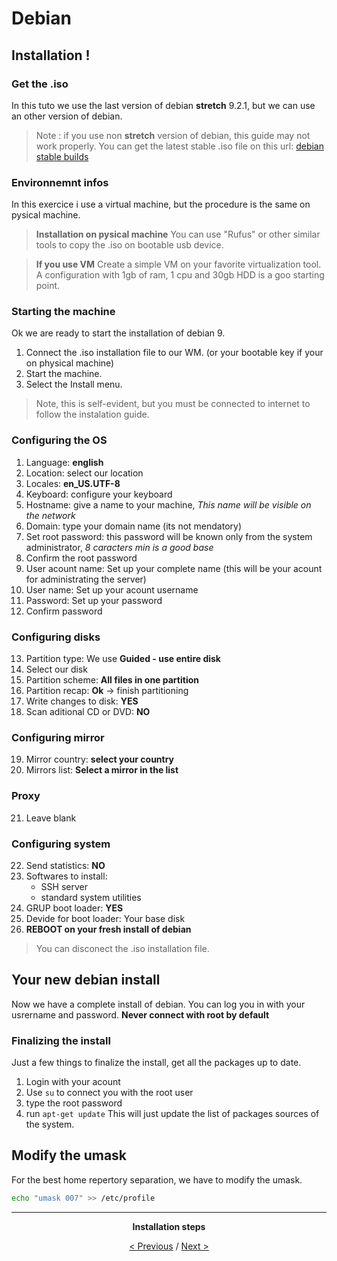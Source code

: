 # Debian

## Installation !

### Get the .iso

In this tuto we use the last version of debian **stretch** 9.2.1, but we can use an other version of debian.
> Note : if you use non **stretch** version of debian, this guide may not work properly.
You can get the latest stable .iso file on this url: [debian stable builds](https://www.debian.org/CD/http-ftp/#stable)

### Environnemnt infos
In this exercice i use a virtual machine, but the procedure is the same on pysical machine.

> **Installation on pysical machine**
> You can use "Rufus" or other similar tools to copy the .iso on bootable usb device.


> **If you use VM**
> Create a simple VM on your favorite virtualization tool.
> A configuration with 1gb of ram, 1 cpu and 30gb HDD is a goo starting point.

### Starting the machine
Ok we are ready to start the installation of debian 9.

1. Connect the .iso installation file to our WM. (or your bootable key if your on physical machine)
2. Start the machine.
3. Select the Install menu.

> Note, this is self-evident, but you must be connected to internet to follow the instalation guide.

### Configuring the OS
1. Language: **english**
2. Location: select our location
3. Locales: **en_US.UTF-8**
4. Keyboard: configure your keyboard
5. Hostname: give a name to your machine, *This name will be visible on the network*
6. Domain: type your domain name (its not mendatory)
7. Set root password: this password will be known only from the system administrator, *8 caracters min is a good base*
8. Confirm the root password
9. User acount name: Set up your complete name (this will be your acount for administrating the server)
10. User name: Set up your acount username
11. Password: Set up your password
12. Confirm password

### Configuring disks
13. Partition type: We use **Guided - use entire disk**
14. Select our disk
15. Partition scheme: **All files in one partition**
16. Partition recap: **Ok** -> finish partitioning
17. Write changes to disk: **YES**
18. Scan aditional CD or DVD: **NO**

### Configuring mirror
19. Mirror country: **select your country**
20. Mirrors list: **Select a mirror in the list**

### Proxy
21. Leave blank

### Configuring system
22. Send statistics: **NO**
23. Softwares to install:
    - SSH server
    - standard system utilities
24. GRUP boot loader: **YES**
25. Devide for boot loader: Your base disk
26. **REBOOT on your fresh install of debian**
> You can disconect the .iso installation file.

## Your new debian install
Now we have a complete install of debian. You can log you in with your usrername and password. **Never connect with root by default**

### Finalizing the install
Just a few things to finalize the install, get all the packages up to date.
1. Login with your acount
2. Use `su` to connect you with the root user
3. type the root password
4. run `apt-get update` This will just update the list of packages sources of the system.

## Modify the umask
For the best home repertory separation, we have to modify the umask.
```bash
echo "umask 007" >> /etc/profile
```

<div align="center">
<hr>

**Installation steps**

[< Previous](README.md) / [Next >](basetools.md)

</div>